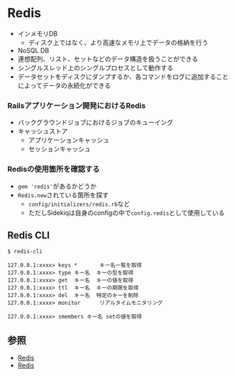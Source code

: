 # Redis
- インメモリDB
  - ディスク上ではなく、より高速なメモリ上でデータの格納を行う
- NoSQL DB
- 連想配列、リスト、セットなどのデータ構造を扱うことができる
- シングルスレッド上のシングルプロセスとして動作する
- データセットをディスクにダンプするか、各コマンドをログに追加することによってデータの永続化ができる

### Railsアプリケーション開発におけるRedis
- バックグラウンドジョブにおけるジョブのキューイング
- キャッシュストア
  - アプリケーションキャッシュ
  - セッションキャッシュ

### Redisの使用箇所を確認する
- `gem 'redis'`があるかどうか
- `Redis.new`されている箇所を探す
  - `config/initializers/redis.rb`など
  - ただしSidekiqは自身のconfigの中で`config.redis`として使用している

## Redis CLI
```
$ redis-cli

127.0.0.1:xxxx> keys *       キー名一覧を取得
127.0.0.1:xxxx> type キー名  キーの型を取得
127.0.0.1:xxxx> get  キー名  キーの値を取得
127.0.0.1:xxxx> ttl  キー名  キーの期限を取得
127.0.0.1:xxxx> del  キー名  特定のキーを削除
127.0.0.1:xxxx> monitor      リアルタイムモニタリング
```
```
127.0.0.1:xxxx> smembers キー名 setの値を取得
```

## 参照
- [Redis](https://redis.io/)
- [Redis](https://ja.wikipedia.org/wiki/Redis)
